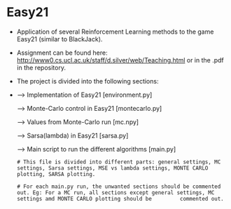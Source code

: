 # Easy21
- Application of several Reinforcement Learning methods to the game Easy21 (similar to BlackJack).
- Assignment can be found here: http://www0.cs.ucl.ac.uk/staff/d.silver/web/Teaching.html or in the .pdf in the repository.

- The project is divided into the following sections:
- 
  --> Implementation of Easy21 [environment.py]
  
  --> Monte-Carlo control in Easy21 [montecarlo.py]
  
  --> Values from Monte-Carlo run [mc.npy]
  
  --> Sarsa(lambda) in Easy21 [sarsa.py]
  
  --> Main script to run the different algorithms [main.py]
  
      # This file is divided into different parts: general settings, MC settings, Sarsa settings, MSE vs lambda settings, MONTE CARLO plotting, SARSA plotting.
      
      # For each main.py run, the unwanted sections should be commented out. Eg: For a MC run, all sections except general settings, MC settings amd MONTE CARLO plotting should be         commented out.
